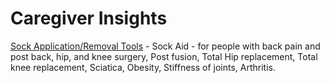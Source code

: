 # Caregiver Insights

[Sock Application/Removal Tools](https://a.co/d/02rEdmhn) - Sock Aid - for people with back pain and post back, hip, and knee surgery, Post fusion, Total Hip replacement, Total knee replacement, Sciatica, Obesity, Stiffness of joints, Arthritis.